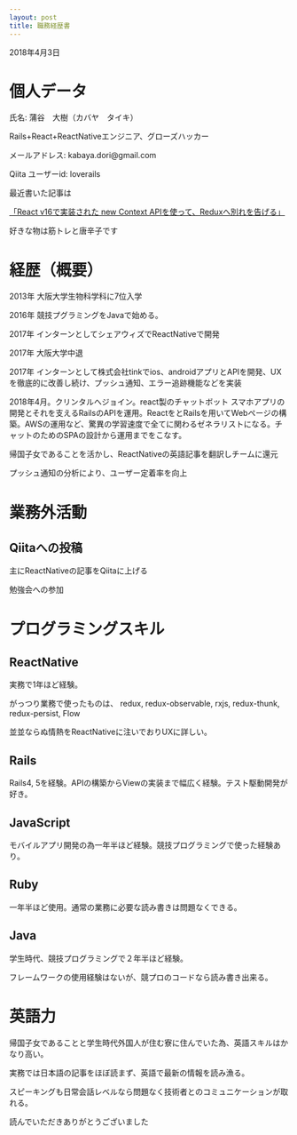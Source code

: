 ```yaml
---
layout: post
title: 職務経歴書
---
```


  <p>2018年4月3日</p>
  <h1>個人データ</h1>
  <p>氏名: 蒲谷　大樹（カバヤ　タイキ）</p>
  <p>Rails+React+ReactNativeエンジニア、グローズハッカー</p>
  <p>メールアドレス: kabaya.dori@gmail.com</p>
  <p>Qiita ユーザーid: loverails</p>
  <p>最近書いた記事は</p>
  <a href="https://qiita.com/loverails/items/50126e874b24ff984471">「React v16で実装された new Context APIを使って、Reduxへ別れを告げる」</a>
  <p>好きな物は筋トレと唐辛子です<p>

  <h1>経歴（概要）</h1>
  <p>2013年 大阪大学生物科学科に7位入学</p>
  <p>2016年 競技プグラミングをJavaで始める。</p>
  <p>2017年 インターンとしてシェアウィズでReactNativeで開発</p>
  <p>2017年 大阪大学中退</p>
  <p>2017年 インターンとして株式会社tinkでios、androidアプリとAPIを開発、UXを徹底的に改善し続け、プッシュ通知、エラー追跡機能などを実装</p>
  <p>2018年4月。クリンタルへジョイン。react製のチャットボット スマホアプリの開発とそれを支えるRailsのAPIを運用。ReactをとRailsを用いてWebページの構築。AWSの運用など、驚異の学習速度で全てに関わるゼネラリストになる。チャットのためのSPAの設計から運用までをこなす。</p>
  <p>帰国子女であることを活かし、ReactNativeの英語記事を翻訳しチームに還元</p>
  <p>プッシュ通知の分析により、ユーザー定着率を向上<p>
  <h1>業務外活動</h1>
  <h2>Qiitaへの投稿</h2>
  <p>主にReactNativeの記事をQiitaに上げる</p>
  <p>勉強会への参加</p>

  <h1>プログラミングスキル</h1>
  <h2>ReactNative</h2>
  <p>実務で1年ほど経験。</p>
  <p>がっつり業務で使ったものは、
  redux,
  redux-observable,
  rxjs,
  redux-thunk,
  redux-persist,
  Flow</p>
  <p>並並ならぬ情熱をReactNativeに注いでおりUXに詳しい。</p>
  <h2>Rails</h2>
  <p>Rails4, 5を経験。APIの構築からViewの実装まで幅広く経験。テスト駆動開発が好き。</p>
  <p></p>
  <h2>JavaScript</h2>
  <p>モバイルアプリ開発の為一年半ほど経験。競技プログラミングで使った経験あり。</p>
  <h2>Ruby</h2>
  <p>一年半ほど使用。通常の業務に必要な読み書きは問題なくできる。</p>
  <h2>Java</h2>
  <p>学生時代、競技プログラミングで２年半ほど経験。</p>
  <p>フレームワークの使用経験はないが、競プロのコードなら読み書き出来る。</p>

  <h1>英語力</h1>
  <p>帰国子女であることと学生時代外国人が住む寮に住んでいた為、英語スキルはかなり高い。</p>
  <p>実務では日本語の記事をほぼ読まず、英語で最新の情報を読み漁る。</p>
  <p>スピーキングも日常会話レベルなら問題なく技術者とのコミュニケーションが取れる。</p>

  <p>読んでいただきありがとうございました</p>
